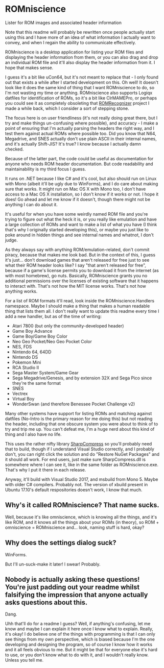 # ROMniscience
Lister for ROM images and associated header information  

Note that this readme will probably be rewritten once people actually start using this and I have more of an idea of what information I actually want to convey, and when I regain the ability to communicate effectively.

ROMniscience is a desktop application for listing your ROM files and displaying the header information from them, or you can also drag and drop an individual ROM file and it'll also display the header information from it. I hope that makes sense.  

I guess it's a bit like uCon64, but it's not meant to replace that - I only found out that exists a while after I started development on this. Oh well! It doesn't look like it does the same kind of thing that I want ROMniscience to do, so I'm not wasting my time or anything. ROMniscience also supports Logiqx datfiles for identification of ROMs, so it's a bit like ClrMAMEPro, or perhaps you could see it as completely obsoleting that [ROMRecognizer](https://github.com/Zowayix/rom-recognizer) project I made a while back, which I consider a sort of stepping stone.  

The focus here is on user friendliness (it's not really doing great there, but I try and make things un-confusing where possible), and accuracy - I make a point of ensuring that I'm actually parsing the headers the right way, and I test them against actual ROMs where possible too. Did you know that N64, Megadrive, and SNES actually don't use plain ASCII in their internal names, and it's actually Shift-JIS? It's true? I know because I actually damn checked.

Because of the latter part, the code could be useful as documentation for anyone who needs ROM header documentation. But code readability and maintainability is my third focus I guess.

It runs on .NET because I like C# and it's cool, but also should run on Linux with Mono (albeit it'll be ugly due to WinForms), and I do care about making sure that works. It might run on Mac OS X with Mono too, I don't have access to a Mac OS X installation, so I don't know if it works or not. I hope it does!  Go ahead and let me know if it doesn't, though there might not be anything I can do about it.  

It's useful for when you have some weirdly named ROM file and you're trying to figure out what the heck it is, or you really like emulation and have a large collection of ROMs and want to make a list of what you have (I think that's why I originally started developing this), or maybe you just like to poke around in hidden things and see internal names and whatnot, I don't judge.  

As they always say with anything ROM/emulation-related, don't commit piracy, because that makes me look bad. But in the context of this, I guess it's just... don't download games that aren't released for free just to see what their ROM header looks like? I say "that aren't released for free", because if a game's license permits you to download it from the internet (as with most homebrew), go nuts. Basically, ROMniscience grants you no additional permissions over the licenses of existing software that it happens to interact with. That's not how the MIT license works. That's not how anything works.  

For a list of ROM formats it'll read, look inside the ROMniscience.Handlers namespace. Maybe I should make a thing that makes a human readable thing that lists them all. I don't really want to update this readme every time I add a new handler, but as of the time of writing:  
  - Atari 7800 (but only the community-developed header)
  - Game Boy Advance  
  - Game Boy/Game Boy Color  
  - Neo Geo Pocket/Neo Geo Pocket Color  
  - NES, FDS  
  - Nintendo 64, 64DD  
  - Nintendo DS  
  - Pokemon Mini  
  - RCA Studio II
  - Sega Master System/Game Gear  
  - Sega Megadrive/Genesis, and by extension 32X and Sega Pico since they're the same format  
  - SNES  
  - Vectrex  
  - Virtual Boy  
  - WonderSwan (and therefore Benessee Pocket Challenge v2)  

  
Many other systems have support for listing ROMs and matching against datfiles (No-Intro is the primary reason for me doing this) but not reading the header, including that one obscure system you were about to think of to try and trip me up. You can't defeat me, I'm a huge nerd about this kind of thing and I also have no life.

This uses the rather nifty library [SharpCompress](https://github.com/adamhathcock/sharpcompress) so you'll probably need that to build, though if I understand Visual Studio correctly, and I probably don't, you can right click the solution and do "Restore NuGet Packages" and it should all work. For end users, just make sure SharpCompress.dll is somewhere where I can see it, like in the same folder as ROMniscience.exe. That's why I put it there in each release.  

Anyway, it'll build with Visual Studio 2017, and msbuild from Mono 5. Maybe with older C# compilers. Probably not. The version of xbuild present in Ubuntu 17.10's default respositories doesn't work, I know that much. 

## Why's it called ROMniscience? That name sucks.
Well, because it's like omniscience, which is knowing all the things, and it's like ROM, and it knows all the things about your ROMs (in theory), so ROM + omniscience = ROMniscience and... look, naming stuff is hard, okay?  

## Why does the settings dialog suck?  
WinForms.  

But I'll un-suck-make it later! I swear! Probably.

## Nobody is actually asking these questions! You're just padding out your readme whilst falsifying the impression that anyone actually asks questions about this.  
Dang.  

Uhh that'll do for a readme I guess? Well, if anything's confusing, let me know and maybe I can explain it here once I know what to explain. Really, it's okay! I do believe one of the things with programming is that I can only see things from my own perspective, which is biased because I'm the one developing and designing the program, so of course I know how it works and it all feels obvious to me. But it might be that for everyone else it's hard to use, or you don't know what to do with it, and I wouldn't really know. Unless you tell me.  
